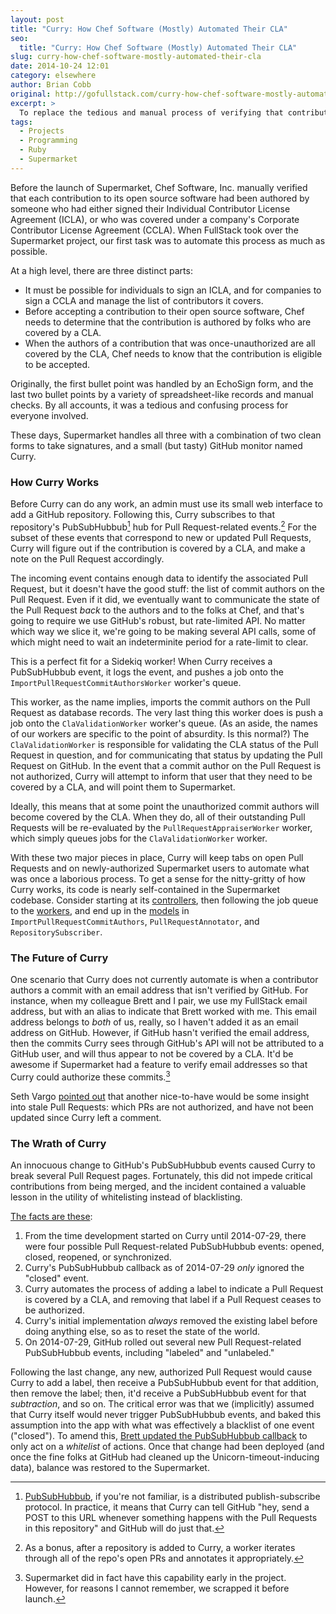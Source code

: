 ```yaml
---
layout: post
title: "Curry: How Chef Software (Mostly) Automated Their CLA"
seo:
  title: "Curry: How Chef Software (Mostly) Automated Their CLA"
slug: curry-how-chef-software-mostly-automated-their-cla
date: 2014-10-24 12:01
category: elsewhere
author: Brian Cobb
original: http://gofullstack.com/curry-how-chef-software-mostly-automated-their-cla
excerpt: >
  To replace the tedious and manual process of verifying that contributors to Chef's Open Source projects were covered by a CLA, FullStack built Curry, a GitHub bot that interfaces with Supermarket to automate CLA-coverage verification.
tags:
  - Projects
  - Programming
  - Ruby
  - Supermarket
---
```


Before the launch of Supermarket, Chef Software, Inc. manually verified that each contribution to its open source software had been authored by someone who had either signed their Individual Contributor License Agreement (ICLA), or who was covered under a company's Corporate Contributor License Agreement (CCLA).
When FullStack took over the Supermarket project, our first task was to automate this process as much as possible.

At a high level, there are three distinct parts:

- It must be possible for individuals to sign an ICLA, and for companies to sign a CCLA and manage the list of contributors it covers.
- Before accepting a contribution to their open source software, Chef needs to determine that the contribution is authored by folks who are covered by a CLA.
- When the authors of a contribution that was once-unauthorized are all covered by the CLA, Chef needs to know that the contribution is eligible to be accepted.

Originally, the first bullet point was handled by an EchoSign form, and the last two bullet points by a variety of spreadsheet-like records and manual checks.
By all accounts, it was a tedious and confusing process for everyone involved.

These days, Supermarket handles all three with a combination of two clean forms to take signatures, and a small (but tasty) GitHub monitor named Curry.

### How Curry Works

Before Curry can do any work, an admin must use its small web interface to add a GitHub repository.
Following this, Curry subscribes to that repository's PubSubHubbub[^1] hub for Pull Request-related events.[^2]
For the subset of these events that correspond to new or updated Pull Requests, Curry will figure out if the contribution is covered by a CLA, and make a note on the Pull Request accordingly.

The incoming event contains enough data to identify the associated Pull Request, but it doesn't have the good stuff: the list of commit authors on the Pull Request.
Even if it did, we eventually want to communicate the state of the Pull Request _back_ to the authors and to the folks at Chef, and that's going to require we use GitHub's robust, but rate-limited API.
No matter which way we slice it, we're going to be making several API calls, some of which might need to wait an indeterminite period for a rate-limit to clear.

This is a perfect fit for a Sidekiq worker!
When Curry receives a PubSubHubbub event, it logs the event, and pushes a job onto the `ImportPullRequestCommitAuthorsWorker` worker's queue.

This worker, as the name implies, imports the commit authors on the Pull Request as database records.
The very last thing this worker does is push a job onto the `ClaValidationWorker` worker's queue.
(As an aside, the names of our workers are specific to the point of absurdity. Is this normal?)
The `ClaValidationWorker` is responsible for validating the CLA status of the Pull Request in question, and for communicating that status by updating the Pull Request on GitHub.
In the event that a commit author on the Pull Request is not authorized, Curry will attempt to inform that user that they need to be covered by a CLA, and will point them to Supermarket.

Ideally, this means that at some point the unauthorized commit authors will become covered by the CLA.
When they do, all of their outstanding Pull Requests will be re-evaluated by the `PullRequestAppraiserWorker` worker, which simply queues jobs for the `ClaValidationWorker` worker.

With these two major pieces in place, Curry will keep tabs on open Pull Requests and on newly-authorized Supermarket users to automate what was once a laborious process.
To get a sense for the nitty-gritty of how Curry works, its code is nearly self-contained in the Supermarket codebase.
Consider starting at its [controllers](https://github.com/opscode/supermarket/tree/79ea1aa2c48913bd0a94600add8a2b079c3b70c7/app/controllers/curry), then following the job queue to the [workers](https://github.com/opscode/supermarket/tree/79ea1aa2c48913bd0a94600add8a2b079c3b70c7/app/workers/curry), and end up in the [models](https://github.com/opscode/supermarket/tree/79ea1aa2c48913bd0a94600add8a2b079c3b70c7/app/models/curry) in `ImportPullRequestCommitAuthors`, `PullRequestAnnotator`, and `RepositorySubscriber`.

### The Future of Curry

One scenario that Curry does not currently automate is when a contributor authors a commit with an email address that isn't verified by GitHub.
For instance, when my colleague Brett and I pair, we use my FullStack email address, but with an alias to indicate that Brett worked with me.
This email address belongs to _both_ of us, really, so I haven't added it as an email address on GitHub.
However, if GitHub hasn't verified the email address, then the commits Curry sees through GitHub's API will not be attributed to a GitHub user, and will thus appear to not be covered by a CLA.
It'd be awesome if Supermarket had a feature to verify email addresses so that Curry could authorize these commits.[^3]

Seth Vargo [pointed out](https://github.com/opscode/supermarket/issues/575) that another nice-to-have would be some insight into stale Pull Requests: which PRs are not authorized, and have not been updated since Curry left a comment.

### The Wrath of Curry

An innocuous change to GitHub's PubSubHubbub events caused Curry to break several Pull Request pages.
Fortunately, this did not impede critical contributions from being merged, and the incident contained a valuable lesson in the utility of whitelisting instead of blacklisting.

[The facts are these](http://tvtropes.org/pmwiki/pmwiki.php/Series/PushingDaisies?from=Main.PushingDaisies):

1. From the time development started on Curry until 2014-07-29, there were four possible Pull Request-related PubSubHubbub events: opened, closed, reopened, or synchronized.
1. Curry's PubSubHubbub callback as of 2014-07-29 _only_ ignored the "closed" event.
1. Curry automates the process of adding a label to indicate a Pull Request is covered by a CLA, and removing that label if a Pull Request ceases to be authorized.
1. Curry's initial implementation _always_ removed the existing label before doing anything else, so as to reset the state of the world.
1. On 2014-07-29, GitHub rolled out several new Pull Request-related PubSubHubbub events, including "labeled" and "unlabeled."

Following the last change, any new, authorized Pull Request would cause Curry to add a label, then receive a PubSubHubbub event for that addition, then remove the label; then, it'd receive a PubSubHubbub event for that _subtraction_, and so on.
The critical error was that we (implicitly) assumed that Curry itself would never trigger PubSubHubbub events, and baked this assumption into the app with what was effectively a blacklist of one event ("closed").
To amend this, [Brett updated the PubSubHubbub callback](https://github.com/opscode/supermarket/commit/9204c7f235b6645c8bd3d5b64a781b0adf30d3f4#diff-1) to only act on a _whitelist_ of actions.
Once that change had been deployed (and once the fine folks at GitHub had cleaned up the Unicorn-timeout-inducing data), balance was restored to the Supermarket.

[^1]: [PubSubHubbub](http://en.wikipedia.org/wiki/PubSubHubbub), if you're not familiar, is a distributed publish-subscribe protocol. In practice, it means that Curry can tell GitHub "hey, send a POST to this URL whenever something happens with the Pull Requests in this repository" and GitHub will do just that.
[^2]: As a bonus, after a repository is added to Curry, a worker iterates through all of the repo's open PRs and annotates it appropriately.
[^3]: Supermarket did in fact have this capability early in the project. However, for reasons I cannot remember, we scrapped it before launch.
